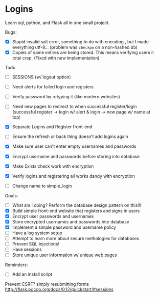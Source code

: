 # Logins #

Learn sql, python, and Flask all in one small project.

Bugs:
- [x] Stupid invalid salt error, something to do with encoding , but I made everything utf-8... (problem was ``checkpw`` on a non-hashed db)
- [x] Copies of same entires are being stored. This means verifying users it total crap. (Fixed with new implementation)

Todo:
- [ ] SESSIONS (w/ logout option)
- [ ] Need alerts for failed login and registers
- [ ] Verify password by retyping it (like modern websites)
- [ ] Need new pages to redirect to when successful register/login (successful register -> login w/ alert & login -> new page w/ name at top)
- [x] Separate Logins and Register front-end 
- [ ] Ensure the refresh or back thing doesn't add logins again
- [x] Make sure user can't enter empty usernames and passwords
- [x] Encrypt username and passwords before storing into database
- [x] Make Exists check work with encryption
- [x] Verify logins and registering all works dandy with encryption
- [ ] Change name to simple\_login


Goals:
- [ ] What am I doing? Perform the database design pattern on this!!!
- [x] Build simple front-end website that registers and signs in users
- [x] Encrypt user passwords and usernames
- [x] Store encrypted usernames and passwords into database
- [x] Implement a simple password and username policy
- [ ] Have a log system setup
- [ ] Attempt to learn more about secure methologies for databases
- [ ] Prevent SQL injections!
- [ ] Have sessions
- [ ] Store unique user information w/ unique web pages

Reminders:
- [ ] Add an install script

Prevent CSRF? simply resubmitting forms http://flask.pocoo.org/docs/0.12/quickstart/#sessions
